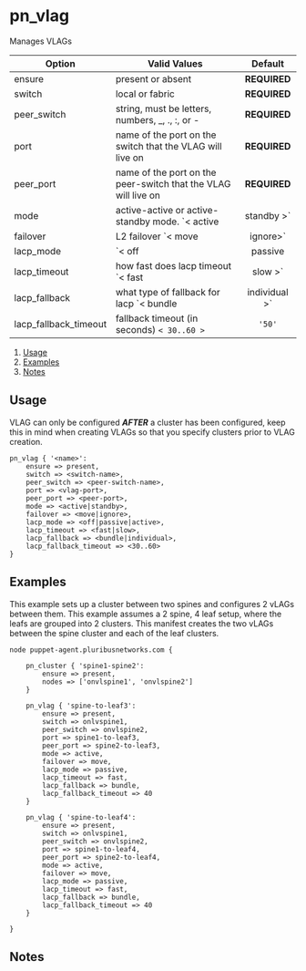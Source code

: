 # pn_vlag

Manages VLAGs

| Option              | Valid Values                                                  | Default      |
|---------------------|---------------------------------------------------------------|:------------:|
|ensure               |present or absent                                              |**REQUIRED**  |
|switch               |local or fabric                                                |**REQUIRED**  |
|peer_switch          |string, must be letters, numbers, \_, ., :, or -               |**REQUIRED**  |
|port                 |name of the port on the switch that the VLAG will live on      |**REQUIRED**  |
|peer_port            |name of the port on the peer-switch that the VLAG will live on |**REQUIRED**  |
|mode                 |active-active or active-standby mode. `< active | standby >`   | `active`     |
|failover             |L2 failover `< move | ignore>`                                 | `move`       |
|lacp_mode            |`< off | passive | active >`                                   | `off`        |
|lacp_timeout         |how fast does lacp timeout `< fast | slow >`                   | `fast`       |
|lacp_fallback        |what type of fallback for lacp `< bundle | individual >`       | `bundle`     |
|lacp_fallback_timeout|fallback timeout (in seconds) `< 30..60 >`                     | `'50'`       |

1. [Usage](#usage)
2. [Examples](#examples)
3. [Notes](#notes)

## Usage

VLAG can only be configured __*AFTER*__ a cluster has been configured, keep this in mind when creating VLAGs so that you specify clusters prior to VLAG creation.

```puppet
pn_vlag { '<name>':
    ensure => present,
    switch => <switch-name>,
    peer_switch => <peer-switch-name>,
    port => <vlag-port>,
    peer_port => <peer-port>,
    mode => <active|standby>,
    failover => <move|ignore>,
    lacp_mode => <off|passive|active>,
    lacp_timeout => <fast|slow>,
    lacp_fallback => <bundle|individual>,
    lacp_fallback_timeout => <30..60>
}
```

## Examples

This example sets up a cluster between two spines and configures 2 vLAGs between them. This example assumes a 2 spine, 4 leaf setup, where the leafs are grouped into 2 clusters. This manifest creates the two vLAGs between the spine cluster and each of the leaf clusters.

```puppet
node puppet-agent.pluribusnetworks.com {

    pn_cluster { 'spine1-spine2':
        ensure => present,
        nodes => ['onvlspine1', 'onvlspine2']
    }
    
    pn_vlag { 'spine-to-leaf3':
        ensure => present,
        switch => onlvspine1,
        peer_switch => onvlspine2,
        port => spine1-to-leaf3,
        peer_port => spine2-to-leaf3,
        mode => active,
        failover => move,
        lacp_mode => passive,
        lacp_timeout => fast,
        lacp_fallback => bundle,
        lacp_fallback_timeout => 40
    }
    
    pn_vlag { 'spine-to-leaf4':
        ensure => present,
        switch => onlvspine1,
        peer_switch => onvlspine2,
        port => spine1-to-leaf4,
        peer_port => spine2-to-leaf4,
        mode => active,
        failover => move,
        lacp_mode => passive,
        lacp_timeout => fast,
        lacp_fallback => bundle,
        lacp_fallback_timeout => 40
    }
    
}
```

## Notes
